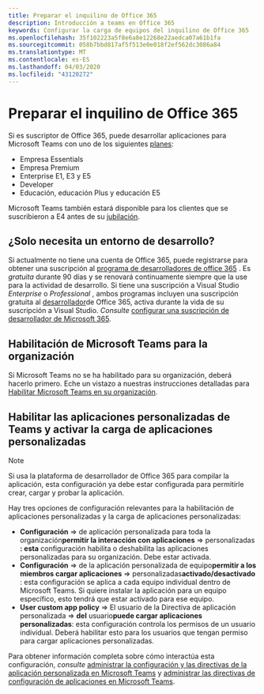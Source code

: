 ```yaml
---
title: Preparar el inquilino de Office 365
description: Introducción a teams en Office 365
keywords: Configurar la carga de equipos del inquilino de Office 365
ms.openlocfilehash: 35f102223a5f8e6a8e12268e22aedca07a61b1fa
ms.sourcegitcommit: 058b7bbd817af5f513e0e018f2ef562dc3086a84
ms.translationtype: MT
ms.contentlocale: es-ES
ms.lasthandoff: 04/03/2020
ms.locfileid: "43120272"
---
```

# <a name="prepare-your-office-365-tenant"></a>Preparar el inquilino de Office 365

Si es suscriptor de Office 365, puede desarrollar aplicaciones para Microsoft Teams con uno de los siguientes [planes](https://products.office.com/business/compare-more-office-365-for-business-plans):

* Empresa Essentials
* Empresa Premium
* Enterprise E1, E3 y E5
* Developer
* Educación, educación Plus y educación E5

Microsoft Teams también estará disponible para los clientes que se suscribieron a E4 antes de su [jubilación](https://support.office.com//article/important-information-for-office-365-enterprise-e4-customers-f9572348-43a2-43fa-a3d8-3b6c9c042147).

## <a name="just-need-a-development-environment"></a>¿Solo necesita un entorno de desarrollo?

Si actualmente no tiene una cuenta de Office 365, puede registrarse para obtener una suscripción al [programa de desarrolladores de office 365](https://developer.microsoft.com/microsoft-365/dev-program) . Es *gratuita* durante 90 días y se renovará continuamente siempre que la use para la actividad de desarrollo. Si tiene una suscripción a Visual Studio *Enterprise* o *Professional* , ambos programas incluyen una suscripción gratuita al [desarrollador](https://aka.ms/MyVisualStudioBenefits)de Office 365, activa durante la vida de su suscripción a Visual Studio. *Consulte* [configurar una suscripción de desarrollador de Microsoft 365](https://docs.microsoft.com/office/developer-program/office-365-developer-program-get-started).

## <a name="enable-microsoft-teams-for-your-organization"></a>Habilitación de Microsoft Teams para la organización

Si Microsoft Teams no se ha habilitado para su organización, deberá hacerlo primero. Eche un vistazo a nuestras instrucciones detalladas para [Habilitar Microsoft Teams en su organización](https://docs.microsoft.com/microsoftteams/enable-features-office-365).

## <a name="enable-custom-teams-apps-and-turn-on-custom-app-uploading"></a>Habilitar las aplicaciones personalizadas de Teams y activar la carga de aplicaciones personalizadas

> [!Note] 
> Si usa la plataforma de desarrollador de Office 365 para compilar la aplicación, esta configuración ya debe estar configurada para permitirle crear, cargar y probar la aplicación.

Hay tres opciones de configuración relevantes para la habilitación de aplicaciones personalizadas y la carga de aplicaciones personalizadas:

* **Configuración** => de aplicación personalizada para toda la organización**permitir la interacción con aplicaciones** => personalizadas **: esta** configuración habilita o deshabilita las aplicaciones personalizadas para su organización. Debe estar activada. 
* **Configuración** => de la aplicación personalizada de equipo**permitir a los miembros cargar aplicaciones** => personalizadas**activado/desactivado** : esta configuración se aplica a cada equipo individual dentro de Microsoft Teams. Si quiere instalar la aplicación para un equipo específico, esto tendrá que estar activado para ese equipo.
* **User custom app policy** => El usuario de la Directiva de aplicación personalizada => **del** usuario**puede cargar aplicaciones personalizadas**: esta configuración controla los permisos de un usuario individual. Deberá habilitar esto para los usuarios que tengan permiso para cargar aplicaciones personalizadas.

Para obtener información completa sobre cómo interactúa esta configuración, *consulte* [administrar la configuración y las directivas de la aplicación personalizada en Microsoft Teams](https://docs.microsoft.com/microsoftteams/teams-custom-app-policies-and-settings) y [administrar las directivas de configuración de aplicaciones en Microsoft Teams](https://docs.microsoft.com/microsoftteams/teams-app-setup-policies).
